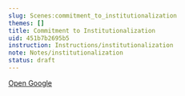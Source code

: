```yaml
---
slug: Scenes:commitment_to_institutionalization
themes: []
title: Commitment to Institutionalization
uid: 451b7b2695b5
instruction: Instructions/institutionalization
note: Notes/institutionalization
status: draft
---
```

[Open Google](https://google.com)
